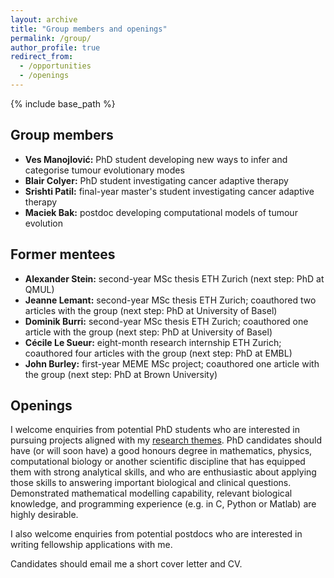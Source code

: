 ```yaml
---
layout: archive
title: "Group members and openings"
permalink: /group/
author_profile: true
redirect_from:
  - /opportunities
  - /openings
---
```


{% include base_path %}

## Group members

* **Ves Manojlović:** PhD student developing new ways to infer and categorise tumour evolutionary modes
* **Blair Colyer:** PhD student investigating cancer adaptive therapy
* **Srishti Patil:** final-year master's student investigating cancer adaptive therapy
* **Maciek Bak:** postdoc developing computational models of tumour evolution

## Former mentees

* **Alexander Stein:** second-year MSc thesis ETH Zurich (next step: PhD at QMUL)
* **Jeanne Lemant:** second-year MSc thesis ETH Zurich; coauthored two articles with the group (next step: PhD at University of Basel)
* **Dominik Burri:** second-year MSc thesis ETH Zurich; coauthored one article with the group (next step: PhD at University of Basel)
* **Cécile Le Sueur:** eight-month research internship ETH Zurich; coauthored four articles with the group (next step: PhD at EMBL)
* **John Burley:** first-year MEME MSc project; coauthored one article with the group (next step: PhD at Brown University)

## Openings

I welcome enquiries from potential PhD students who are interested in pursuing projects aligned with my [research themes](research.md). PhD candidates should have (or will soon have) a good honours degree in mathematics, physics, computational biology or another scientific discipline that has equipped them with strong analytical skills, and who are enthusiastic about applying those skills to answering important biological and clinical questions. Demonstrated mathematical modelling capability, relevant biological knowledge, and programming experience (e.g. in C, Python or Matlab) are highly desirable.

I also welcome enquiries from potential postdocs who are interested in writing fellowship applications with me.

Candidates should email me a short cover letter and CV.
